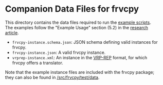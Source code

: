 # Companion Data Files for frvcpy

This directory contains the data files required to run the [example scripts](../scripts/). The examples follow the "Example Usage" section (5.2) in the [research article](https://doi.org/10.1287/ijoc.2020.1035).

- `frvcpy-instance.schema.json`: JSON schema defining valid instances for frvcpy.
- `frvcpy-instance.json`: A valid frvcpy instance.
- `vrprep-instance.xml`: An instance in the [VRP-REP](http://www.vrp-rep.org/) format, for which frvcpy offers a translator.

Note that the example instance files are included with the frvcpy package; they can also be found in [/src/frvcpy/test/data](../src/frvcpy/test/data).
